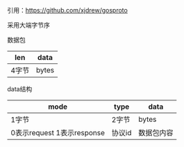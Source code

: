 引用：<https://github.com/xjdrew/gosproto>


采用大端字节序

数据包

| len   | data  |
| ----- | ----- |
| 4字节 | bytes |



data结构

| mode                       | type   | data       |
| -------------------------- | ------ | ---------- |
| 1字节                      | 2字节  | bytes      |
| 0表示request 1表示response | 协议id | 数据包内容 |





